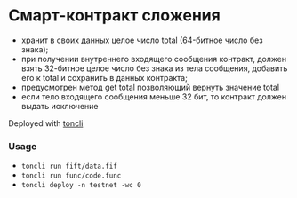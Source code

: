 # Смарт-контракт сложения

- хранит в своих данных целое число total (64-битное число без знака);
- при получении внутреннего входящего сообщения контракт, должен взять 32-битное целое число без знака из тела сообщения, добавить его к total и сохранить в данных контракта;
- предусмотрен метод get total позволяющий вернуть значение total
- если тело входящего сообщения меньше 32 бит, то контракт должен выдать исключение

Deployed with [toncli](https://github.com/disintar/toncli)

### Usage

- `toncli run fift/data.fif`
- `toncli run func/code.func`
- `toncli deploy -n testnet -wc 0`